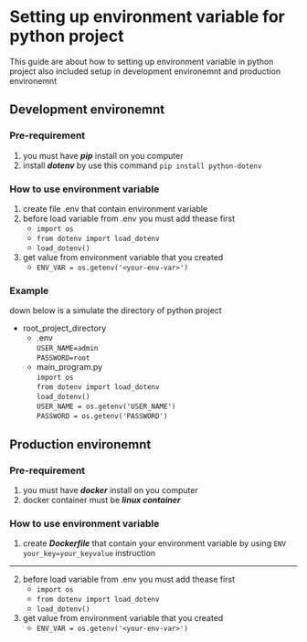 # Setting up environment variable for python project
This guide are about how to setting up environment variable in python project also included setup in development environemnt and production environemnt

## Development environemnt

### Pre-requirement
1. you must have ***pip*** install on you computer
2. install ***dotenv*** by use this command `pip install python-dotenv`

### How to use environment variable
1. create file .env that contain environment variable
2. before load variable from .env you must add thease first
    - `import os`
    - `from dotenv import load_dotenv`
    - `load_dotenv()`
3. get value from environment variable that you created
    - `ENV_VAR = os.getenv('<your-env-var>')`

### Example
down below is a simulate the directory of python project  
- root_project_directory
    - .env    
        `USER_NAME=admin`  
        `PASSWORD=root`  
    - main_program.py  
        `import os`  
        `from dotenv import load_dotenv`  
        `load_dotenv()`  
        `USER_NAME = os.getenv('USER_NAME')`  
        `PASSWORD = os.getenv('PASSWORD')` 

## Production environemnt

### Pre-requirement
1. you must have ***docker*** install on you computer
2. docker container must be ***linux container***

### How to use environment variable
1. create ***Dockerfile*** that contain your environment variable by using `ENV your_key=your_keyvalue` instruction
---


2. before load variable from .env you must add thease first
    - `import os`
    - `from dotenv import load_dotenv`
    - `load_dotenv()`
3. get value from environment variable that you created
    - `ENV_VAR = os.getenv('<your-env-var>')`